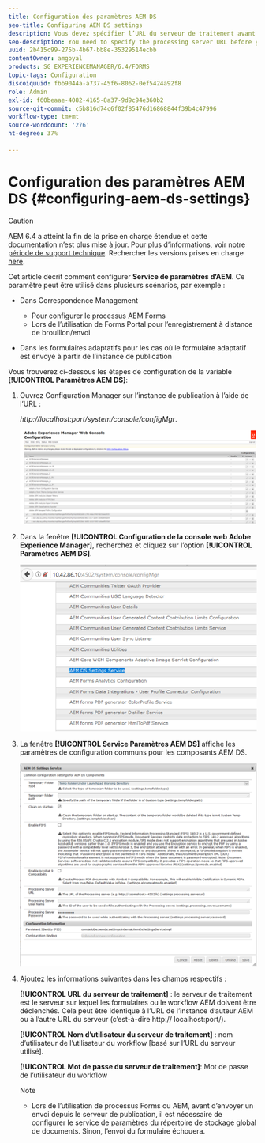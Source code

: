 ```yaml
---
title: Configuration des paramètres AEM DS
seo-title: Configuring AEM DS settings
description: Vous devez spécifier l’URL du serveur de traitement avant d’envoyer un formulaire.
seo-description: You need to specify the processing server URL before you submit a form.
uuid: 2b415c99-275b-4b67-bb8e-35329514ecbb
contentOwner: amgoyal
products: SG_EXPERIENCEMANAGER/6.4/FORMS
topic-tags: Configuration
discoiquuid: fbb9044a-a737-45f6-8062-0ef5424a92f8
role: Admin
exl-id: f60beaae-4082-4165-8a37-9d9c94e360b2
source-git-commit: c5b816d74c6f02f85476d16868844f39b4c47996
workflow-type: tm+mt
source-wordcount: '276'
ht-degree: 37%

---
```


# Configuration des paramètres AEM DS {#configuring-aem-ds-settings}

>[!CAUTION]
>
>AEM 6.4 a atteint la fin de la prise en charge étendue et cette documentation n’est plus mise à jour. Pour plus d’informations, voir notre [période de support technique](https://helpx.adobe.com/fr/support/programs/eol-matrix.html). Rechercher les versions prises en charge [here](https://experienceleague.adobe.com/docs/?lang=fr).

Cet article décrit comment configurer **Service de paramètres d’AEM**. Ce paramètre peut être utilisé dans plusieurs scénarios, par exemple :

* Dans Correspondence Management

   * Pour configurer le processus AEM Forms
   * Lors de l’utilisation de Forms Portal pour l’enregistrement à distance de brouillon/envoi

* Dans les formulaires adaptatifs pour les cas où le formulaire adaptatif est envoyé à partir de l’instance de publication

Vous trouverez ci-dessous les étapes de configuration de la variable **[!UICONTROL Paramètres AEM DS]**:

1. Ouvrez Configuration Manager sur l’instance de publication à l’aide de l’URL :

   *http://localhost:port/system/console/configMgr*.

   ![aem_web_configuration_console](assets/aem_web_configuration_console.png)

1. Dans la fenêtre **[!UICONTROL Configuration de la console web Adobe Experience Manager]**, recherchez et cliquez sur l’option **[!UICONTROL Paramètres AEM DS]**.

   ![ds_settings](assets/ds_settings.png)

1. La fenêtre **[!UICONTROL Service Paramètres AEM DS]** affiche les paramètres de configuration communs pour les composants AEM DS.

   ![ds_settings_1](assets/ds_settings_1.png)

1. Ajoutez les informations suivantes dans les champs respectifs :

   **[!UICONTROL URL du serveur de traitement]** : le serveur de traitement est le serveur sur lequel les formulaires ou le workflow AEM doivent être déclenchés. Cela peut être identique à l’URL de l’instance d’auteur AEM ou à l’autre URL du serveur (c’est-à-dire http:// localhost:port/).

   **[!UICONTROL Nom d’utilisateur du serveur de traitement]** : nom d’utilisateur de l’utilisateur du workflow [basé sur l’URL du serveur utilisé].

   **[!UICONTROL Mot de passe du serveur de traitement]**: Mot de passe de l’utilisateur du workflow

   >[!NOTE]
   >
   >* Lors de l’utilisation de processus Forms ou AEM, avant d’envoyer un envoi depuis le serveur de publication, il est nécessaire de configurer le service de paramètres du répertoire de stockage global de documents. Sinon, l’envoi du formulaire échouera.

